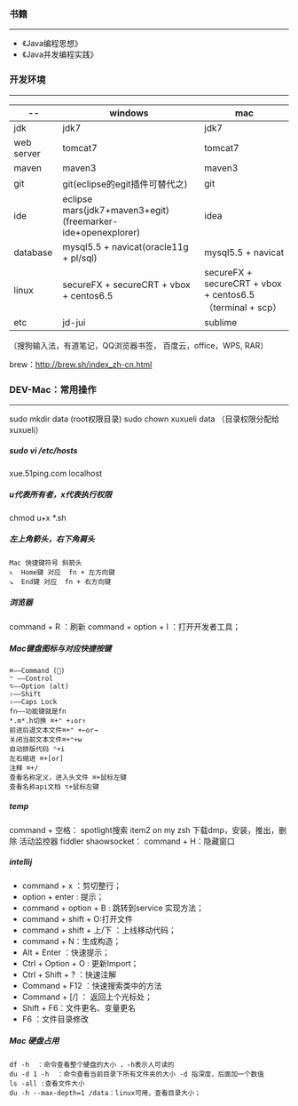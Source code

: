 ### 书籍
***
* 《Java编程思想》
* 《Java并发编程实践》

### 开发环境
---
-- | windows | mac
-- | -- | --
jdk | jdk7 | jdk7
web server | tomcat7 | tomcat7
maven | maven3 | maven3
git | git(eclipse的egit插件可替代之) | git
ide | eclipse mars(jdk7+maven3+egit)(freemarker-ide+openexplorer) | idea
database | mysql5.5 + navicat(oracle11g + pl/sql) | mysql5.5 + navicat
linux | secureFX + secureCRT + vbox + centos6.5 | secureFX + secureCRT + vbox + centos6.5（terminal + scp）
etc | jd-jui | sublime
（搜狗输入法，有道笔记，QQ浏览器书签， 百度云，office，WPS, RAR）


brew：http://brew.sh/index_zh-cn.html

### DEV-Mac：常用操作
***
sudo mkdir data     (root权限目录) 
sudo chown xuxueli data     （目录权限分配给xuxueli）




##### sudo vi /etc/hosts
xue.51ping.com localhost

##### u代表所有者，x代表执行权限
chmod u+x *.sh

##### 左上角箭头，右下角肩头

    Mac 快捷键符号 斜箭头
    ↖︎  Home键 对应  fn + 左方向键
    ↘︎  End键 对应  fn + 右方向键

##### 浏览器
command + R ：刷新
command + option + I ：打开开发者工具；

##### Mac键盘图标与对应快捷按键
    
    ⌘——Command ()
    ⌃ ——Control
    ⌥——Option (alt)
    ⇧——Shift
    ⇪——Caps Lock
    fn——功能键就是fn
    *.m*.h切换 ⌘+⌃ +↓or↑
    前进后退文本文件⌘+⌃ +←or→
    关闭当前文本文件⌘+⌃+w
    自动排版代码 ⌃+i
    左右缩进 ⌘+[or]
    注释 ⌘+/
    查看名称定义，进入头文件 ⌘+鼠标左键
    查看名称api文档 ⌥+鼠标左键

##### temp
command + 空格： spotlight搜索
item2 on my zsh
下载dmp，安装，推出，删除
活动监控器
fiddler
shaowsocket：
command + H：隐藏窗口


##### intellij
- command + x ：剪切整行；
- option + enter : 提示；
- command + option + B : 跳转到service 实现方法；
- command + shift + O:打开文件
- command + shift + 上/下 ：上线移动代码；
- command + N：生成构造；
- Alt + Enter ：快速提示；
- Ctrl + Option + O : 更新Import；
- Ctrl + Shift + ? ：快速注解
- Command + F12 ：快速搜索类中的方法
- Command + [/] ： 返回上个光标处；
- Shift + F6：文件更名、变量更名
- F6 ：文件目录修改


##### Mac 硬盘占用

    df -h  ：命令查看整个硬盘的大小 ，-h表示人可读的
    du -d 1 -h  ：命令查看当前目录下所有文件夹的大小 -d 指深度，后面加一个数值
    ls -all :查看文件大小
    du -h --max-depth=1 /data：linux可用，查看目录大小；


